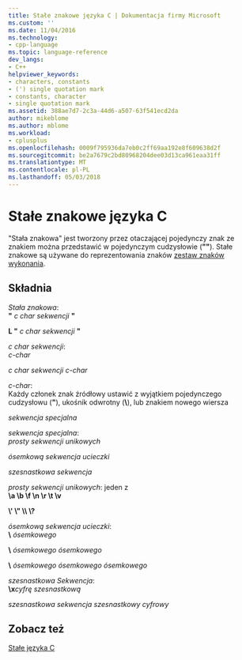 ```yaml
---
title: Stałe znakowe języka C | Dokumentacja firmy Microsoft
ms.custom: ''
ms.date: 11/04/2016
ms.technology:
- cpp-language
ms.topic: language-reference
dev_langs:
- C++
helpviewer_keywords:
- characters, constants
- (') single quotation mark
- constants, character
- single quotation mark
ms.assetid: 388ae7d7-2c3a-44d6-a507-63f541ecd2da
author: mikeblome
ms.author: mblome
ms.workload:
- cplusplus
ms.openlocfilehash: 0009f795936da7eb0c2ff69aa192e8f609638d2f
ms.sourcegitcommit: be2a7679c2bd80968204dee03d13ca961eaa31ff
ms.translationtype: MT
ms.contentlocale: pl-PL
ms.lasthandoff: 05/03/2018
---
```

# <a name="c-character-constants"></a>Stałe znakowe języka C
"Stała znakowa" jest tworzony przez otaczającej pojedynczy znak ze znakiem można przedstawić w pojedynczym cudzysłowie (**""**). Stałe znakowe są używane do reprezentowania znaków [zestaw znaków wykonania](../c-language/execution-character-set.md).  
  
## <a name="syntax"></a>Składnia  
 *Stała znakowa*:  
 **"** *c char sekwencji* **"**  
  
 **L "** *c char sekwencji* **"**  
  
 *c char sekwencji*:  
 *c-char*  
  
 *c char sekwencji c-char*  
  
 *c-char*:  
 Każdy członek znak źródłowy ustawić z wyjątkiem pojedynczego cudzysłowu (**"**), ukośnik odwrotny (**\\**), lub znakiem nowego wiersza  
  
 *sekwencja specjalna*  
  
 *sekwencja specjalna*:  
 *prosty sekwencji unikowych*  
  
 *ósemkową sekwencja ucieczki*  
  
 *szesnastkowa sekwencja*  
  
 *prosty sekwencji unikowych*: jeden z  
 **\a \b \f \n \r \t \v**  
  
 **\\' \\" \\\ \\?**  
  
 *ósemkową sekwencja ucieczki*:  
 **\\**  *ósemkowego*  
  
 **\\**  *ósemkowego ósemkowego*  
  
 **\\**  *ósemkowego ósemkowego ósemkowego*  
  
 *szesnastkowa Sekwencja*:  
 **\x***cyfrę szesnastkową*   
  
 *szesnastkowa sekwencja szesnastkowy cyfrowy*  
  
## <a name="see-also"></a>Zobacz też  
 [Stałe języka C](../c-language/c-constants.md)